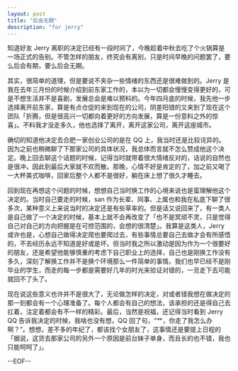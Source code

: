 ```yaml
---
layout: post
title: "后会无期"
description: "for jerry"
---
```


知道好友 Jerry 离职的决定已经有一段时间了，今晚趁着中秋去吃了个火锅算是一场正式的告别。不管怎样的朋友，终究会有离别，只是时间早晚的问题罢了，要么后会有期，要么后会无期。

其实，很简单的道理，但是要说不夹杂一些情绪的东西还是很难做到的。Jerry 是我在去年三月份的时候介绍到前东家工作的，本以为一切都会慢慢变得更好的，可是不想生活并不是喜剧，发展总会是难以预料的。今年四月底的时候，我先他一步选择离开前东家，算是有点仓促的来到现在的公司，阴差阳错的又来到了现在这个团队「折腾，但是很高兴一切都向着更好的方向发展，算是一份意料之外的惊喜」。不料我才没走多久，他也选择了离开，离开这家公司，离开这座城市。

确切的知道他决定去合肥一家创业公司的是在 QQ 上，我当时还是比较诧异的。因为之前也稍微聊了下那家公司的具体状况，我总体而言就不怎么赞成他这个决定。晚上回去聊这个话题的时候，记得当时就带着很大情绪反对的，话说的自然也是很冲，因此到最后大家就不欢而散。那晚，心情不好是肯定的了，加之前又喝了一大杯美式咖啡，回家后整个人都不是很好，躺在床上想了很久才睡去。

回到现在再想这个问题的时候，想想自己当时换工作的心境来说也是蛮理解他这个决定的。当时自己要走的时候，san 作为长辈、同事、上属也和我在私底下聊了很多次，某种意义上来说当时的决定还是有些草率的。但是话又说回来了，有一类人是自己做了一个决定的时候，基本上就不会再改变了「也不是冥顽不灵，只是觉得自己对自己的方向把握是在可控范围的，会想的很清楚」。我算是这类人，Jerry 或许也是，心想自己做得决定爬也要爬过去，有些事情总要自己去做才会有所感悟的，不去经历永远不知道是好或是坏。但当时我之所以激动是因为作为一个很要好的朋友，还是希望他能够慎重的考虑下自己职业上的选择，自己也是刚换工作没有多久，深刻了解换工作并不是换个环境那么一件简单的事情。我们也早已经不是刚毕业的学生，而走的每一步都是需要好几年的时光来验证对错的，一旦走下去可能就回不了头了。

现在说这些意义也许并不是很大了，无论做怎样的决定，对或者错我想在做决定的那一刻都会有一个心理准备了。每个人都会有自己的想法，该承担的还是得自己去扛着，注定着都会有不一样的精彩。最后，当然是祝福，还记得当时看到 Jerry QQ 告诉我决定的时候，我啥也没有想，QQ 回了句，“艹，你走了我怎么办啊？”。想想，差不多的年纪了，都该找个女朋友了，这事情还是要提上日程的「据说，这货去那家公司的另外一个原因是前台妹子单身，而且长的也不错，我也只能呵呵了」。


--EOF--
